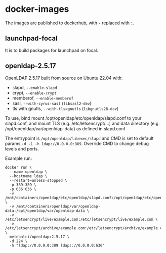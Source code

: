 
# docker-images

The images are published to dockerhub, with `-` replaced with `:`.

## launchpad-focal

It is to build packages for launchpad on focal.

## openldap-2.5.17

OpenLDAP 2.5.17 built from source on Ubuntu 22.04 with:

- slapd, `--enable-slapd`
- crypt, `--enable-crypt`
- memberof, `--enable-memberof`
- sasl, `--with-cyrus-sasl` (`libsasl2-dev`)
- tls with gnutls, `--with-tls=gnutls` (`libgnutls28-dev`)

To use, bind mount /opt/openldap/etc/openldap/slapd.conf to your slapd.conf, and mount TLS (e.g. /etc/letsencrypt/...) and data directory (e.g. /opt/openldap/var/openldap-data) as defined in slapd.conf

The entrypoint is `/opt/openldap/libexec/slapd` and CMD is set to default params `-d -1 -h ldap://0.0.0.0:389`. Override CMD to change debug levels and ports.

Example run:

```
docker run \
  --name openldap \
  --hostname ldap \
  --restart=unless-stopped \
  -p 389:389 \
  -p 636:636 \
  -v /mnt/containers/openldap/etc/openldap/slapd.conf:/opt/openldap/etc/openldap/slapd.conf \
  -v /mnt/containers/openldap/var/openldap-data:/opt/openldap/var/openldap-data \
  -v /etc/letsencrypt/live/example.com:/etc/letsencrypt/live/example.com \
  -v /etc/letsencrypt/archive/example.com:/etc/letsencrypt/archive/example.com \
  metebalci/openldap:2.5.17 \
  -d 224 \
  -h "ldap://0.0.0.0:389 ldaps://0.0.0.0:636"
```
